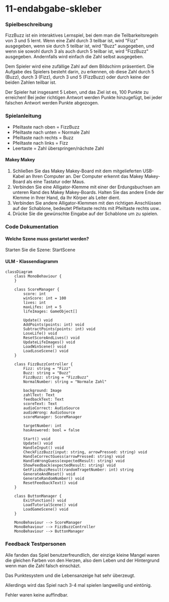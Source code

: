 # 11-endabgabe-skleber
### Spielbeschreibung

FizzBuzz ist ein interaktives Lernspiel, bei dem man die Teilbarkeitsregeln von 3 und 5 lernt. 
Wenn eine Zahl durch 3 teilbar ist, wird "Fizz" ausgegeben, wenn sie durch 5 teilbar ist, wird "Buzz" ausgegeben, 
und wenn sie sowohl durch 3 als auch durch 5 teilbar ist, wird "FizzBuzz" ausgegeben. Andernfalls wird einfach die Zahl selbst ausgegeben. 

Dem Spieler wird eine zufällige Zahl auf dem Bildschirm präsentiert. Die Aufgabe des Spielers besteht darin, zu erkennen, ob diese Zahl durch 5 (Buzz), durch 3 (Fizz), durch 3 und 5 (FizzBuzz) oder durch keine der beiden Zahlen teilbar ist.

Der Spieler hat insgesamt 5 Leben, und das Ziel ist es, 100 Punkte zu erreichen! Bei jeder richtigen Antwort werden Punkte hinzugefügt, bei jeder falschen Antwort werden Punkte abgezogen.


### Spielanleitung

- Pfeiltaste nach oben = FizzBuzz
- Pfeiltaste nach unten = Normale Zahl
- Pfeiltaste nach rechts = Buzz
- Pfeiltaste nach links = Fizz
- Leertaste = Zahl überspringen/nächste Zahl

#### Makey Makey

1. Schließen Sie das Makey Makey-Board mit dem mitgelieferten USB-Kabel an Ihren Computer an. Der Computer erkennt das Makey Makey-Board als eine Tastatur oder Maus.
2. Verbinden Sie eine Alligator-Klemme mit einer der Erdungsbuchsen am unteren Rand des Makey Makey-Boards. Halten Sie das andere Ende der Klemme in Ihrer Hand, da Ihr Körper als Leiter dient.
3. Verbinden Sie andere Alligator-Klemmen mit den richtigen Anschlüssen auf der Schablone, bedeutet Pfleitaste rechts mit Pfeiltaste rechts usw..
4. Drücke Sie die gewünschte Eingabe auf der Schablone um zu spielen.

### Code Dokumentation

#### Welche Szene muss gestartet werden?
Starten Sie die Szene: StartScene

#### ULM - Klassendiagramm

```mermaid
classDiagram
    class MonoBehaviour {
    }

    class ScoreManager {
        score: int
        winScore: int = 100
        lives: int
        maxLifes: int = 5
        lifeImages: GameObject[]

        Update() void
        AddPoints(points: int) void
        SubtractPoints(points: int) void
        LoseLife() void
        ResetScoreAndLives() void
        UpdateLifeImages() void
        LoadWinScene() void
        LoadLoseScene() void
    }

    class FizzBuzzController {
        Fizz: string = "Fizz"
        Buzz: string = "Buzz"
        FizzBuzz: string = "FizzBuzz"
        NormalNumber: string = "Normale Zahl"
        
        background: Image
        zahlText: Text
        feedbackText: Text
        scoreText: Text
        audioCorrect: AudioSource
        audioWrong: AudioSource
        scoreManager: ScoreManager

        targetNumber: int
        hasAnswered: bool = false

        Start() void
        Update() void
        HandleInput() void
        CheckFizzBuzz(input: string, arrowPressed: string) void
        HandleCorrectGuess(arrowPressed: string) void
        HandleWrongGuess(expectedResult: string) void
        ShowFeedback(expectedResult: string) void
        GetFizzBuzzResult(randomTragetNumber: int) string
        GenerateAndReset() void
        GenerateRandomNumber() void
        ResetFeedbackText() void
    }

    class ButtonManager {
        ExitFunction() void
        LoadTutorialScene() void
        LoadGameScene() void
    }

    MonoBehaviour --> ScoreManager
    MonoBehaviour --> FizzBuzzController
    MonoBehaviour --> ButtonManager
```

### Feedback Testpersonen

Alle fanden das Spiel benutzerfreundlich, der einzige kleine Mangel waren die gleichen Farben von den Herzen, also dem Leben und der Hintergrund wenn man die Zahl falsch einschäzt.

Das Punktesystem und die Lebensanzeige hat sehr überzeugt.

Allerdings wird das Spiel nach 3-4 mal spielen langweilig und eintönig.

Fehler waren keine auffindbar.

